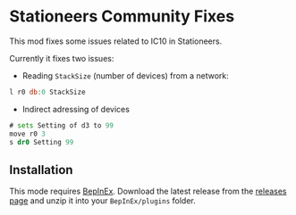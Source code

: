 # Stationeers Community Fixes

This mod fixes some issues related to IC10 in Stationeers.

Currently it fixes two issues:

- Reading `StackSize` (number of devices) from a network:
```asm
l r0 db:0 StackSize
```

- Indirect adressing of devices
```asm
# sets Setting of d3 to 99
move r0 3
s dr0 Setting 99
```

## Installation

This mode requires [BepInEx](https://github.com/BepInEx/BepInEx).
Download the latest release from the [releases page](https://github.com/aproposmath/stationeers-pytrapic/releases) and unzip it into your `BepInEx/plugins` folder.
